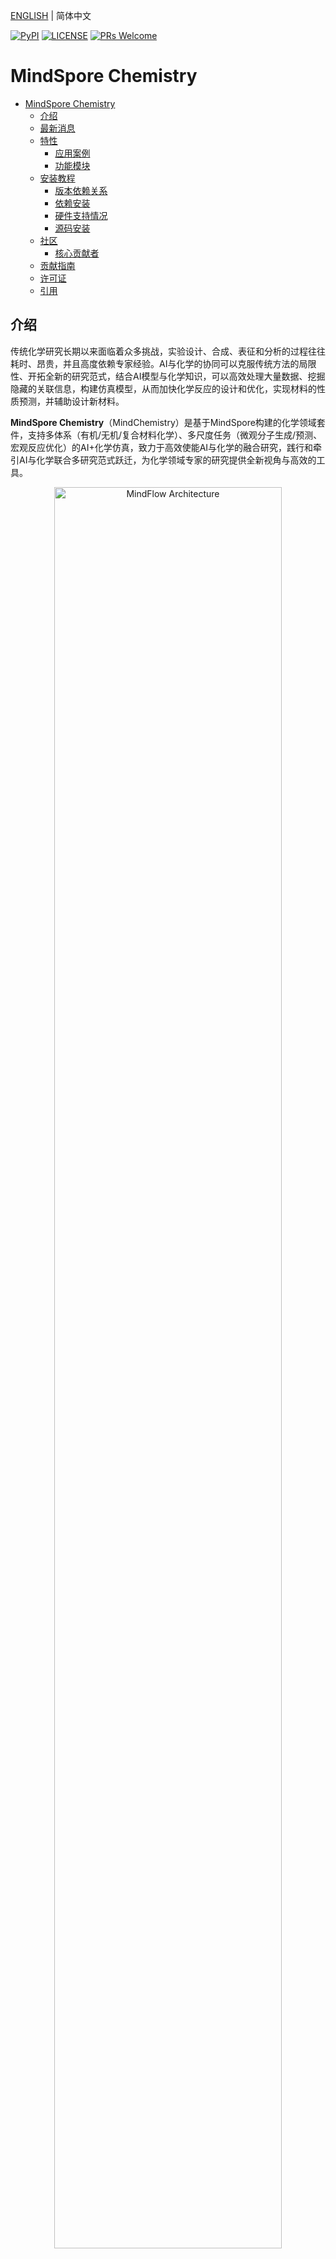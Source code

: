 [ENGLISH](README.md) | 简体中文

[![PyPI](https://badge.fury.io/py/mindspore.svg)](https://badge.fury.io/py/mindspore)
[![LICENSE](https://img.shields.io/github/license/mindspore-ai/mindspore.svg?style=flat-square)](https://github.com/mindspore-ai/mindspore/blob/master/LICENSE)
[![PRs Welcome](https://img.shields.io/badge/PRs-welcome-brightgreen.svg?style=flat-square)](https://gitee.com/mindspore/mindscience/pulls)

# MindSpore Chemistry

- [MindSpore Chemistry](#mindspore-chemistry)
    - [介绍](#介绍)
    - [最新消息](#最新消息)
    - [特性](#特性)
        - [应用案例](#应用案例)
        - [功能模块](#功能模块)
    - [安装教程](#安装教程)
        - [版本依赖关系](#版本依赖关系)
        - [依赖安装](#依赖安装)
        - [硬件支持情况](#硬件支持情况)
        - [源码安装](#源码安装)
    - [社区](#社区)
        - [核心贡献者](#核心贡献者)
    - [贡献指南](#贡献指南)
    - [许可证](#许可证)
    - [引用](#引用)

## 介绍

传统化学研究长期以来面临着众多挑战，实验设计、合成、表征和分析的过程往往耗时、昂贵，并且高度依赖专家经验。AI与化学的协同可以克服传统方法的局限性、开拓全新的研究范式，结合AI模型与化学知识，可以高效处理大量数据、挖掘隐藏的关联信息，构建仿真模型，从而加快化学反应的设计和优化，实现材料的性质预测，并辅助设计新材料。

**MindSpore Chemistry**（MindChemistry）是基于MindSpore构建的化学领域套件，支持多体系（有机/无机/复合材料化学）、多尺度任务（微观分子生成/预测、宏观反应优化）的AI+化学仿真，致力于高效使能AI与化学的融合研究，践行和牵引AI与化学联合多研究范式跃迁，为化学领域专家的研究提供全新视角与高效的工具。

<div align=center><img src="./docs/mindchemistry_archi_cn.png" alt="MindFlow Architecture" width="85%"/></div>

## 最新消息

- `2024.04.30` 2024年4月30日 MindChemistry 0.1.0版本发布。

## 特性

### 应用案例

- **分子生成**：
    - **体系**：无机化学
    - **数据**：高熵合金数据集。高熵合金数据集中包含了已知高熵合金的组分以及热动力学性质等信息，提供金属组分类型及组分比例，以及居里温度、磁致伸缩等热动力学性质信息。
    - **任务**：高熵合金组分设计。我们集成了基于主动学习进行高熵合金设计的方法[1]，设计热膨胀系数极低的高熵合金组分。在主动学习流程中，首先基于AI模型生成候选的高熵合金组分，并基于预测模型和热动力学计算预测热膨胀系数对候选组分进行筛选，最终需要研究者基于实验验证确定最终的高熵合金组分。

<div align=center><img src="./docs/high-alloy_cn.png" alt="high-alloy" width="75%"/></div>

- **分子预测**：
    - **体系**：有机化学
    - **数据**：Revised Molecular Dynamics 17(rMD17)数据集。rMD17数据集包含了多种有机化合物的分子动力学性质，提供化合物的原子位置、原子数等描述信息以及能量、力场等性质信息。
    - **任务**：分子能量预测。我们集成了NequIP模型[2]、Allegro模型[3]，根据分子体系中各原子的位置与原子数信息构建图结构描述，基于等变计算与图神经网络，计算出分子体系能量。

<div align=center><img src="./docs/nequip_cn.png" alt="nequip" width="75%"/></div>

- **电子结构预测**：
    - **体系**：材料化学
    - **数据**：双层石墨烯数据集。该数据集包含了原子位置、原子数等描述信息以及哈密顿量等性质信息。
    - **任务**：密度泛函理论哈密顿量预测。我们集成了DeephE3nn模型，基于E3的等变神经网络，利用原子的结构去预测其的哈密顿量。

- **晶体材料性质预测**：
    - **体系**：材料化学
    - **数据**：JARVIS-DFT 3D数据集。该数据集包含了晶体材料的原子位置、原子数等描述信息以及能量、力场等性质信息。
    - **任务**：晶体材料性质预测。我们集成了Matformer模型，基于图神经网络和Transformer架构的模型，用于预测晶体材料的各种性质。

### 功能模块

- **等变计算库**
    - **简介**：对称性是科学领域的重要性质。等变神经网络以具有物理意义表征刻画化合物体系输入，并使得输入与输出在空间平移、旋转和反演等变换中具有等变性。使用等变神经网络来对科学场景建模可以提高数据的表征效率和模型的训练效率。
    - **核心模块**：等变计算库中集成了不可约表示、球谐函数以及张量积等基础模块，实现底层逻辑与运算过程，并基于基础模块构建了等变激活层、等变线性层和等变卷积层等神经网络层，可以更方便地调用从而构建等变神经网络。

<div align=center><img src="./docs/e3_cn.png" alt="等变计算库" width="75%"/></div>

## 安装教程

### 版本依赖关系

由于MindChemistry与MindSpore有依赖关系，请根据下表中所指示的对应关系，在[MindSpore下载页面](https://www.mindspore.cn/versions)下载并安装对应的whl包。

| MindChemistry | 分支   | MindSpore  | Python |
| :------------ | :----- | :--------  | :----- |
| master        | master  |      \      | >=3.8  |
| 0.1.0         | r0.6    |   >=2.2.12  | >=3.8  |

### 依赖安装

```bash
pip install -r requirements.txt
```

### 硬件支持情况

| 硬件平台      | 操作系统        | 状态 |
| :------------ | :-------------- | :--- |
| Ascend 910    | Ubuntu-x86      | ✔️ |
|               | Ubuntu-aarch64  | ✔️ |
|               | EulerOS-aarch64 | ✔️ |
|               | CentOS-x86      | ✔️ |
|               | CentOS-aarch64  | ✔️ |
| GPU CUDA 11.1 | Ubuntu-x86      | ✔️ |

### 源码安装

- **从Gitee下载源码**

    ```bash
    git clone https://gitee.com/mindspore/mindscience.git
    cd {PATH}/mindscience/MindChemistry
    ```

- **昇腾Ascend后端**

    ```bash
    bash build.sh -e ascend
    ```

- **GPU后端**

    ```bash
    export CUDA_PATH={your_cuda_path}
    bash build.sh -e gpu
    ```

- **安装编译所得whl包**

    ```bash
    cd {PATH}/mindscience/MindChemistry/output
    pip install mindchemistry_*.whl
    ```

## 社区

### 核心贡献者

感谢以下开发者做出的贡献：

yufan, wangzidong, liuhongsheng, gongyue, gengchenhua, linghejing, yanchaojie, suyun, wujian, caowenbin

## 贡献指南

- 如何贡献您的代码，请点击此处查看：[贡献指南](https://gitee.com/mindspore/mindscience/blob/master/CONTRIBUTION.md)

## 许可证

[Apache License 2.0](http://www.apache.org/licenses/LICENSE-2.0)

## 引用

[1] Rao Z, Tung P Y, Xie R, et al. Machine learning-enabled high-entropy alloy discovery[J]. Science, 2022, 378(6615): 78-85.

[2] Batzner S, Musaelian A, Sun L, et al. E(3)-equivariant graph neural networks for data-efficient and accurate interatomic potentials[J]. Nature communications, 2022, 13(1): 2453.

[3] Musaelian A, Batzner S, Johansson A, et al. Learning local equivariant representations for large-scale atomistic dynamics[J]. Nature communications, 2023, 14(1): 579.
